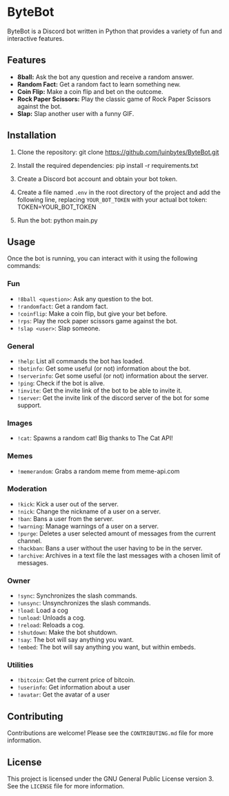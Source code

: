 # ByteBot

ByteBot is a Discord bot written in Python that provides a variety of fun and interactive features.

## Features

- **8ball:** Ask the bot any question and receive a random answer.
- **Random Fact:** Get a random fact to learn something new.
- **Coin Flip:** Make a coin flip and bet on the outcome.
- **Rock Paper Scissors:** Play the classic game of Rock Paper Scissors against the bot.
- **Slap:** Slap another user with a funny GIF.

## Installation

1. Clone the repository:
git clone https://github.com/luinbytes/ByteBot.git

2. Install the required dependencies:
pip install -r requirements.txt

3. Create a Discord bot account and obtain your bot token.

4. Create a file named `.env` in the root directory of the project and add the following line, replacing `YOUR_BOT_TOKEN` with your actual bot token:
TOKEN=YOUR_BOT_TOKEN

5. Run the bot:
python main.py

## Usage

Once the bot is running, you can interact with it using the following commands:

### Fun
- `!8ball <question>`: Ask any question to the bot.
- `!randomfact`: Get a random fact.
- `!coinflip`: Make a coin flip, but give your bet before.
- `!rps`: Play the rock paper scissors game against the bot.
- `!slap <user>`: Slap someone.

### General
- `!help`: List all commands the bot has loaded.
- `!botinfo`: Get some useful (or not) information about the bot.
- `!serverinfo`: Get some useful (or not) information about the server.
- `!ping`: Check if the bot is alive.
- `!invite`: Get the invite link of the bot to be able to invite it.
- `!server`: Get the invite link of the discord server of the bot for some support.

### Images
- `!cat`: Spawns a random cat! Big thanks to The Cat API!

### Memes
- `!memerandom`: Grabs a random meme from meme-api.com

### Moderation
- `!kick`: Kick a user out of the server.
- `!nick`: Change the nickname of a user on a server.
- `!ban`: Bans a user from the server.
- `!warning`: Manage warnings of a user on a server.
- `!purge`: Deletes a user selected amount of messages from the current channel.
- `!hackban`: Bans a user without the user having to be in the server.
- `!archive`: Archives in a text file the last messages with a chosen limit of messages.

### Owner
- `!sync`: Synchronizes the slash commands.
- `!unsync`: Unsynchronizes the slash commands.
- `!load`: Load a cog
- `!unload`: Unloads a cog.
- `!reload`: Reloads a cog.
- `!shutdown`: Make the bot shutdown.
- `!say`: The bot will say anything you want.
- `!embed`: The bot will say anything you want, but within embeds.

### Utilities
- `!bitcoin`: Get the current price of bitcoin.
- `!userinfo`: Get information about a user
- `!avatar`: Get the avatar of a user

## Contributing

Contributions are welcome! Please see the `CONTRIBUTING.md` file for more information.

## License

This project is licensed under the GNU General Public License version 3. See the `LICENSE` file for more information.
